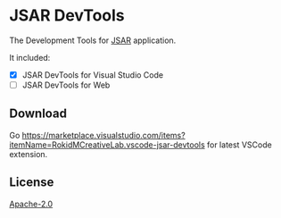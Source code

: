 # JSAR DevTools

The Development Tools for [JSAR][] application.

It included:

- [x] JSAR DevTools for Visual Studio Code
- [ ] JSAR DevTools for Web

## Download

Go https://marketplace.visualstudio.com/items?itemName=RokidMCreativeLab.vscode-jsar-devtools for latest VSCode extension.

## License

[Apache-2.0](./LICENSE)

[JSAR]: https://github.com/M-CreativeLab/jsar-dom
